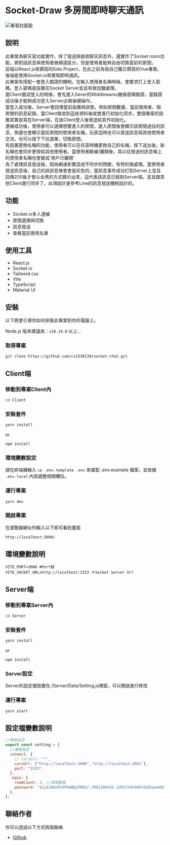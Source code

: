 # Socket-Draw 多房間即時聊天通訊

![專案封面圖](https://resume.jinchengliang.com/assets/images/portfolio/socket-chat/cover.gif)

## 說明

此專案為聊天室功能實作，除了發送與接收聊天訊息外，還實作了Socket room功能，將對話訊息與使用者做頻道區分，但是使用者能夠自由切換當前的房間。</br>
前端以React.js來撰寫的Side Project，在此之前為我自己獨立撰寫的Vue專案。</br>
後端是使用Socket.io來實現即時通訊。</br>
此專案有搭配一套登入驗證的機制，在輸入使用者名稱時候，會要求打上登入密碼。登入密碼是設置在Socket Server並且有做加鹽處理。</br>
當Client嘗試登入的時候，會先進入Sever的Middlewares層做密碼驗證，當驗證成功後才能夠成功登入Server必做後續操作。</br>
當登入成功後，Server會回傳當前設置與狀態，例如房間數量、當前使用者、個房間的訊息紀錄，當Client接收到這些資料後就會進行初始化同步。整個專案的設置其實是寫在Server端，在由Client登入後發送給其作初始化。</br>
連線成功後，使用者可以選擇想要進入的房間，進入房間後會顯示該房間過往的訊息，側邊也會顯示當前房間的使用者名稱。玩家這時也可以發送訊息與其他使用者交流，也可以按下下拉選單，切換房間。</br>
有設置更換名稱的功能，使用者可以在任意時機更換自己的名稱，按下送出後，新名稱也會同步更改給其他使用者。當使用者斷線/離開後，其以往發送的訊息條上的使用者名稱也會變成'用戶已離開'</br>
為了處理訊息發送後，因為網速影響造成不同步的問題，有特別做處理。當使用者發送訊息後，自己的該訊息條會會是灰色的，當訊息事件成功打到Server上並且回傳200後才會以全黑的方式顯示出來，這代表該訊息已經到Server端，並且跟其他Client進行同步了。此項設計是參考Line的訊息發送機制設計的。</br>

## 功能

- Socket.io多人連線
- 房間選擇與切換
- 訊息發送
- 查看當前使用名單

## 使用工具

- React.js
- Socket.io
- Tailwind css
- Vite
- TypeScript
- Material UI

## 安裝

以下將會引導你如何安裝此專案到你的電腦上。

Node.js 版本建議為：`v18.19.0` 以上...

### 取得專案

```bash
git clone https://github.com/cs2338139/socket-chat.git
```

## Client端

### 移動到專案Client內

```bash
cd Client
```

### 安裝套件

```bash
yarn install
```

or

```bash
npm install
```

### 環境變數設定

請在終端機輸入 `cp .env.template .env` 來複製 .env.example 檔案，並依據 `.env.local` 內容調整相關欄位。

### 運行專案

```bash
yarn dev
```

### 開啟專案

在瀏覽器網址列輸入以下即可看到畫面

```bash
http://localhost:3000/
```

## 環境變數說明

```env
VITE_PORT=3000 #Port號
VITE_SOCKET_URL=http://localhost:3333 ＃Socket Server Url
```

## Server端

### 移動到專案Server內

```bash
cd Server
```

### 安裝套件

```bash
yarn install
```

or

```bash
npm install
```

### Server設定

Server的設定檔放置在./Server/Data/Setting.js裡面，可以開啟進行修改

### 運行專案

```bash
yarn start
```

## 設定檔變數說明

``` javascript
//靜態設定
export const setting = {
  //連線設定
  connect: {
    // corsUrl: "*",
    corsUrl: ["http://localhost:3000",'http://localhost:3001'],
    port: "3333",
  },
   main: {
    roomCount: 3, //房間數量
    password: "$2y$10$nRlKPkmBEpTRQV/./R9j5OmS4I.id5hJt9rm4FC6IDnpae681Yfdi", //jin-chat
  },
};
```

## 聯絡作者

你可以透過以下方式與我聯絡

- [Github](https://github.com/cs2338139)

